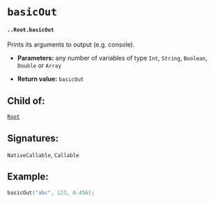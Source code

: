 # `basicOut`

#### `..Root.basicOut`

Prints its arguments to output (e.g. console).

* **Parameters:** any number of variables of type `Int`, `String`, `Boolean`, `Double` or `Array`

* **Return value:** `basicOut`

## Child of:

[`Root`](docs..Root.md)

## Signatures:

`NativeCallable`, `Callable`

## Example:

```c
basicOut("abc", 123, 0.456);
```